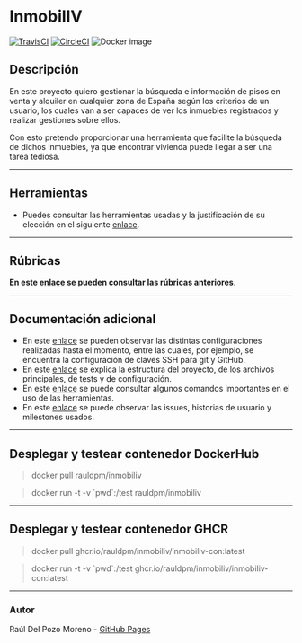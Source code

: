 # InmobilIV

[![TravisCI](https://travis-ci.com/rauldpm/InmobilIV.svg?branch=master)](https://travis-ci.com/rauldpm/InmobilIV) [![CircleCI](https://circleci.com/gh/circleci/circleci-docs.svg?style=shield)](https://circleci.com/gh/circleci/circleci-docs) ![Docker image](https://github.com/rauldpm/InmobilIV/workflows/Docker%20image/badge.svg)



## Descripción

En este proyecto quiero gestionar la búsqueda e información de pisos en venta y alquiler en cualquier zona de España según los criterios de un usuario, los cuales van a ser capaces de ver los inmuebles registrados y realizar gestiones sobre ellos.

Con esto pretendo proporcionar una herramienta que facilite la búsqueda de dichos inmuebles, ya que encontrar vivienda puede llegar a ser una tarea tediosa.

---
## Herramientas

- Puedes consultar las herramientas usadas y la justificación de su elección en el siguiente [enlace](docs/tools.md).

---
## Rúbricas




**En este [enlace](docs/rubricas.md) se pueden consultar las rúbricas anteriores**. 

---
## Documentación adicional

- En este [enlace](docs/config.md) se pueden observar las distintas configuraciones realizadas hasta el momento, entre las cuales, por ejemplo, se encuentra la configuración de claves SSH para git y GitHub.
- En este [enlace](docs/codigo.md) se explica la estructura del proyecto, de los archivos principales, de tests y de configuración.
- En este [enlace](docs/uso.md) se puede consultar algunos comandos importantes en el uso de las herramientas.
- En este [enlace](docs/issues.md) se puede observar las issues, historias de usuario y milestones usados.

---
## Desplegar y testear contenedor DockerHub

> docker pull rauldpm/inmobiliv

> docker run -t -v \`pwd\`:/test rauldpm/inmobiliv

---
## Desplegar y testear contenedor GHCR

> docker pull ghcr.io/rauldpm/inmobiliv/inmobiliv-con:latest

> docker run -t -v \`pwd\`:/test ghcr.io/rauldpm/inmobiliv/inmobiliv-con:latest

---
### Autor

Raúl Del Pozo Moreno - [GitHub Pages](https://rauldpm.github.io/InmobilIV/)